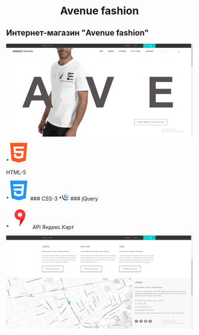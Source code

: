 <h1 align="center">Avenue fashion</h1>

## Интернет-магазин "Avenue fashion"

![Screenshort 1](/images/imgreadme/screenshort-main.png)


*![Screenshort 1](/images/imgreadme/html-5.svg) <p>HTML-5</p>
*![Screenshort 1](/images/imgreadme/css-3.svg) ### CSS-3
*![Screenshort 1](/images/imgreadme/jquery.png) ### jQuery

*![Screenshort 1](/images/imgreadme/orig.svg) API Яндекс.Карт

![Screenshort 1](/images/imgreadme/screenshort1.png)

